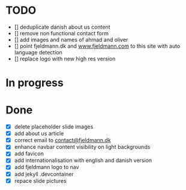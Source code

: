 # TODO
- [] deduplicate danish about us content
- [] remove non functional contact form 
- [] add images and names of ahmad and oliver
- [] point fjeldmann.dk and www.fjeldmann.com to this site with auto language detection
- [] replace logo with new high res version

# In progress


# Done
- [x] delete placeholder slide images
- [x] add about us article
- [x] correct email to contact@fjeldmann.dk
- [x] enhance navbar content visibility on light backgrounds
- [x] add favicon
- [x] add internationalisation with english and danish version
- [x] add fjeldmann logo to nav
- [x] add jekyll .devcontainer 
- [x] repace slide pictures  